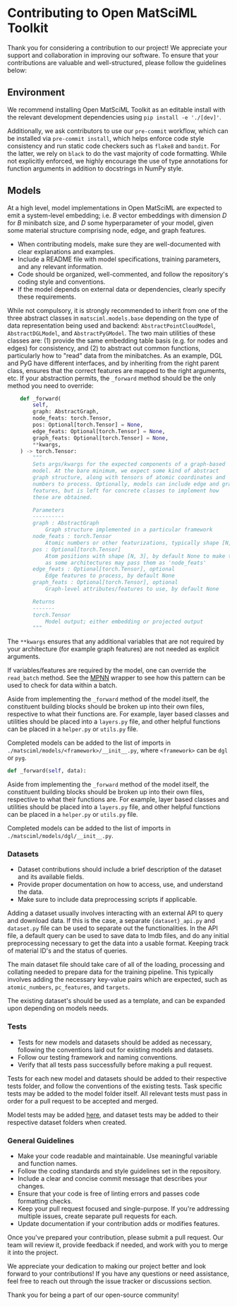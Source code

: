# Contributing to Open MatSciML Toolkit

Thank you for considering a contribution to our project! We appreciate your support and collaboration in improving our software. To ensure that your contributions are valuable and well-structured, please follow the guidelines below:

## Environment

We recommend installing Open MatSciML Toolkit as an editable install with the relevant development dependencies using `pip install -e './[dev]'`.

Additionally, we ask contributors to use our `pre-commit` workflow, which can be installed via `pre-commit install`, which helps enforce code
style consistency and run static code checkers such as `flake8` and `bandit`. For the latter, we rely on `black` to do the vast majority
of code formatting. While not explicitly enforced, we highly encourage the use of type annotations for function arguments in addition
to docstrings in NumPy style.

## Models

At a high level, model implementations in Open MatSciML are expected to emit a system-level embedding; i.e. $B$
vector embeddings with dimension $D$ for $B$ minibatch size, and $D$ some hyperparameter of your model, given
some material structure comprising node, edge, and graph features.

- When contributing models, make sure they are well-documented with clear explanations and examples.
- Include a README file with model specifications, training parameters, and any relevant information.
- Code should be organized, well-commented, and follow the repository's coding style and conventions.
- If the model depends on external data or dependencies, clearly specify these requirements.

While not compulsory, it is strongly recommended to inherit from one of the three abstract classes in `matsciml.models.base`
depending on the type of data representation being used and backend: `AbstractPointCloudModel`, `AbstractDGLModel`, and
`AbstractPyGModel`. The two main utilities of these classes are: (1) provide the same embedding table basis (e.g. for nodes
and edges) for consistency, and (2) to abstract out common functions, particularly how to "read" data from the minibatches.
As an example, DGL and PyG have different interfaces, and by inheriting from the right parent class, ensures that the correct
features are mapped to the right arguments, etc. If your abstraction permits, the `_forward` method should be the only method
you need to override:

```python
    def _forward(
        self,
        graph: AbstractGraph,
        node_feats: torch.Tensor,
        pos: Optional[torch.Tensor] = None,
        edge_feats: Optional[torch.Tensor] = None,
        graph_feats: Optional[torch.Tensor] = None,
        **kwargs,
    ) -> torch.Tensor:
        """
        Sets args/kwargs for the expected components of a graph-based
        model. At the bare minimum, we expect some kind of abstract
        graph structure, along with tensors of atomic coordinates and
        numbers to process. Optionally, models can include edge and graph
        features, but is left for concrete classes to implement how
        these are obtained.

        Parameters
        ----------
        graph : AbstractGraph
            Graph structure implemented in a particular framework
        node_feats : torch.Tensor
            Atomic numbers or other featurizations, typically shape [N, ...] for N nuclei
        pos : Optional[torch.Tensor]
            Atom positions with shape [N, 3], by default None to make this optional
            as some architectures may pass them as 'node_feats'
        edge_feats : Optional[torch.Tensor], optional
            Edge features to process, by default None
        graph_feats : Optional[torch.Tensor], optional
            Graph-level attributes/features to use, by default None

        Returns
        -------
        torch.Tensor
            Model output; either embedding or projected output
        """
```

The `**kwargs` ensures that any additional variables that are not required by your architecture (for example graph features)
are not needed as explicit arguments.

If variables/features are required by the model, one can override the `read_batch` method. See the [MPNN](https://github.com/IntelLabs/matsciml/blob/main/matsciml/models/dgl/mpnn.py)
wrapper to see how this pattern can be used to check for data within a batch.

Aside from implementing the `_forward` method of the model itself, the constituent building blocks should be broken up into their own files, respective to what their functions are. For example, layer based classes and utilities should be placed into a `layers.py` file, and other helpful functions can be placed in a `helper.py` or `utils.py` file. 

Completed models can be added to the list of imports in `./matsciml/models/<framework>/__init__.py`, where `<framework>` can be `dgl` or `pyg`.

```python
def _forward(self, data):
```

Aside from implementing the `_forward` method of the model itself, the constituent building blocks should be broken up into their own files, respective to what their functions are. For example, layer based classes and utilities should be placed into a `layers.py` file, and other helpful functions can be placed in a `helper.py` or `utils.py` file. 

Completed models can be added to the list of imports in `./matsciml/models/dgl/__init__.py`.

### Datasets
- Dataset contributions should include a brief description of the dataset and its available fields.
- Provide proper documentation on how to access, use, and understand the data.
- Make sure to include data preprocessing scripts if applicable.

Adding a dataset usually involves interacting with an external API to query and download data. If this is the case, a separate `{dataset}_api.py` and `dataset.py` file can be used to separate out the functionalities. In the API file, a default query can be used to save data to lmdb files, and do any initial preprocessing necessary to get the data into a usable format. Keeping track of material ID's and the status of queries. 

The main dataset file should take care of all of the loading, processing and collating needed to prepare data for the training pipeline. This typically involves adding the necessary key-value pairs which are expected, such as `atomic_numbers`, `pc_features`, and `targets`.

The existing dataset's should be used as a template, and can be expanded upon depending on models needs.


### Tests
- Tests for new models and datasets should be added as necessary, following the conventions laid out for existing models and datasets.
- Follow our testing framework and naming conventions.
- Verify that all tests pass successfully before making a pull request.

Tests for each new model and datasets should be added to their respective tests folder, and follow the conventions of the existing tests. Task specific tests may be added to the model folder itself. All relevant tests must pass in order for a pull request to be accepted and merged. 

Model tests may be added [here](https://github.com/IntelLabs/matsciml/tree/main/matsciml/models/dgl/tests), and dataset tests may be added to their respective dataset folders when created.

### General Guidelines
- Make your code readable and maintainable. Use meaningful variable and function names.
- Follow the coding standards and style guidelines set in the repository.
- Include a clear and concise commit message that describes your changes.
- Ensure that your code is free of linting errors and passes code formatting checks.
- Keep your pull request focused and single-purpose. If you're addressing multiple issues, create separate pull requests for each.
- Update documentation if your contribution adds or modifies features.

Once you've prepared your contribution, please submit a pull request. Our team will review it, provide feedback if needed, and work with you to merge it into the project.

We appreciate your dedication to making our project better and look forward to your contributions! If you have any questions or need assistance, feel free to reach out through the issue tracker or discussions section.

Thank you for being a part of our open-source community!